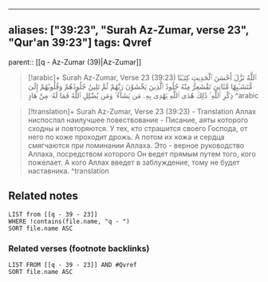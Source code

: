 
---
aliases: ["39:23", "Surah Az-Zumar, verse 23", "Qur'an 39:23"]
tags: Qvref
---

parent:: [[q - Az-Zumar (39)|Az-Zumar]]

> [!arabic]+ Surah Az-Zumar, Verse 23 (39:23)
> <span class="quran-arabic">ٱللَّهُ نَزَّلَ أَحْسَنَ ٱلْحَدِيثِ كِتَـٰبًا مُّتَشَـٰبِهًا مَّثَانِىَ تَقْشَعِرُّ مِنْهُ جُلُودُ ٱلَّذِينَ يَخْشَوْنَ رَبَّهُمْ ثُمَّ تَلِينُ جُلُودُهُمْ وَقُلُوبُهُمْ إِلَىٰ ذِكْرِ ٱللَّهِ ۚ ذَٰلِكَ هُدَى ٱللَّهِ يَهْدِى بِهِۦ مَن يَشَآءُ ۚ وَمَن يُضْلِلِ ٱللَّهُ فَمَا لَهُۥ مِنْ هَادٍ</span>
^arabic

> [!translation]+ Surah Az-Zumar, Verse 23 (39:23) - Translation
> Аллах ниспослал наилучшее повествование - Писание, аяты которого сходны и повторяются. У тех, кто страшится своего Господа, от него по коже проходит дрожь. А потом их кожа и сердца смягчаются при поминании Аллаха. Это - верное руководство Аллаха, посредством которого Он ведет прямым путем того, кого пожелает. А кого Аллах введет в заблуждение, тому не будет наставника.
^translation



## Related notes
```dataview
LIST from [[q - 39 - 23]]
WHERE !contains(file.name, "q - ")
SORT file.name ASC
```

### Related verses (footnote backlinks)
```dataview
LIST FROM [[q - 39 - 23]] AND #Qvref
SORT file.name ASC
```

